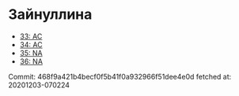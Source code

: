 # Зайнуллина
- [33: AC](33.md)
- [34: AC](34.md)
- [35: NA](35.md)
- [36: NA](36.md)

Commit: 468f9a421b4becf0f5b41f0a932966f51dee4e0d
 fetched at: 20201203-070224
